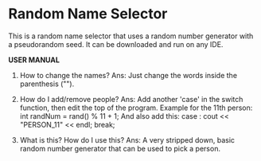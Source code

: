 # Random Name Selector
This is a random name selector that uses a random number generator with a pseudorandom seed. It can be downloaded and run on any IDE.

********************************************USER MANUAL********************************************
1. How to change the names?
Ans: Just change the words inside the parenthesis (""). 

2. How do I add/remove people?
Ans: Add another 'case' in the switch function, then edit the top of the program.
Example for the 11th person:
        int randNum = rand() % 11 + 1;
And also add this:
        case :
            cout << "PERSON_11" << endl;
            break;

3. What is this? How do I use this?
Ans: A very stripped down, basic random number generator that can be used to pick a person.

